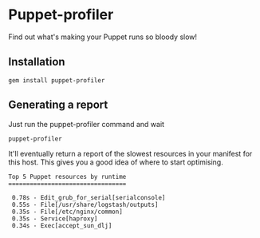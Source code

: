 # Puppet-profiler

Find out what's making your Puppet runs so bloody slow!

## Installation

    gem install puppet-profiler

## Generating a report

Just run the puppet-profiler command and wait

    puppet-profiler

It'll eventually return a report of the slowest resources in your manifest for
this host.  This gives you a good idea of where to start optimising.

    Top 5 Puppet resources by runtime
    =================================
    
     0.78s - Edit_grub_for_serial[serialconsole]
     0.55s - File[/usr/share/logstash/outputs]
     0.35s - File[/etc/nginx/common]
     0.35s - Service[haproxy]
     0.34s - Exec[accept_sun_dlj]
